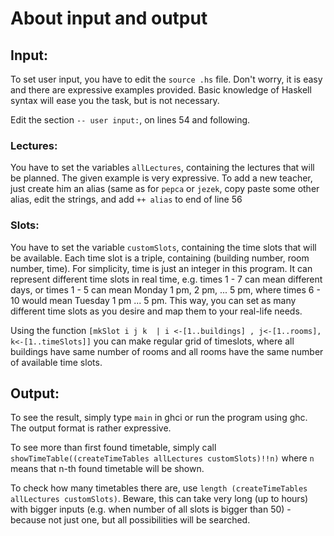 # About input and output

## Input: 

To set user input, you have to edit the `source .hs` file. Don't worry, it is easy and there are expressive examples provided. Basic knowledge of Haskell syntax will ease you the task, but is not necessary.

Edit the section `-- user input:`, on lines 54 and following.

### Lectures:

You have to set the variables `allLectures`, containing the lectures that will be planned. The given example is very expressive.
To add a new teacher, just create him an alias (same as for `pepca` or `jezek`, copy paste some other alias, edit the strings, and add `++ alias` to end of line 56

### Slots:

You have to set the variable `customSlots`, containing the time slots that will be available. Each time slot is a triple, containing (building number, room number, time).
For simplicity, time is just an integer in this program. It can represent different time slots in real time, e.g. times 1 - 7 can mean different days, or times 1 - 5 can mean 
Monday 1 pm, 2 pm, ... 5 pm, where times 6 - 10 would mean Tuesday 1 pm ... 5 pm. This way, you can set as many different time slots as you desire and map them to your real-life needs.

Using the function `[mkSlot i j k  | i <-[1..buildings] , j<-[1..rooms], k<-[1..timeSlots]]` you can make regular grid of timeslots, where all buildings have same number of rooms
and all rooms have the same number of available time slots.


## Output:

To see the result, simply type `main` in ghci or run the program using ghc. The output format is rather expressive.

To see more than first found timetable, simply call `showTimeTable((createTimeTables allLectures customSlots)!!n)` where `n` means that n-th found timetable will be shown.

To check how many timetables there are, use `length (createTimeTables allLectures customSlots)`. Beware, this can take very long (up to hours) with bigger inputs (e.g. when number of all slots is bigger than 50) - because not just one, but all possibilities will be searched.

